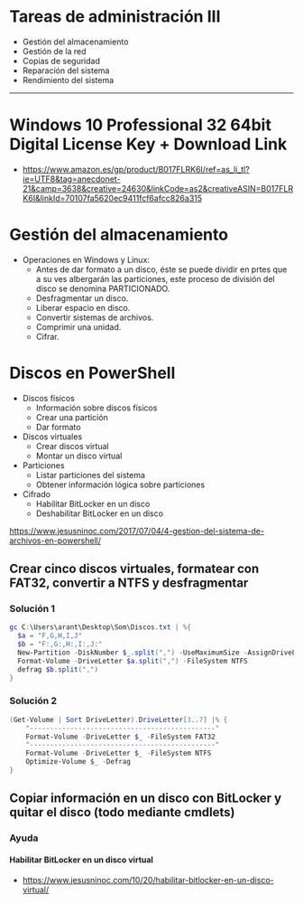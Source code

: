 # Tareas de administración III
- Gestión del almacenamiento
- Gestión de la red
- Copias de seguridad
- Reparación del sistema
- Rendimiento del sistema

---------------

# Windows 10 Professional 32 64bit Digital License Key + Download Link
* https://www.amazon.es/gp/product/B017FLRK6I/ref=as_li_tl?ie=UTF8&tag=anecdonet-21&camp=3638&creative=24630&linkCode=as2&creativeASIN=B017FLRK6I&linkId=70107fa5620ec9411fcf6afcc826a315

# Gestión del almacenamiento
- Operaciones en Windows y Linux:
  - Antes de dar formato a un disco, éste se puede dividir en prtes que a su ves albergarán las particiones, este proceso de división del disco se denomina PARTICIONADO.
  - Desfragmentar un disco.
  - Liberar espacio en disco.
  - Convertir sistemas de archivos.
  - Comprimir una unidad.
  - Cifrar.

# Discos en PowerShell
- Discos físicos
  - Información sobre discos físicos
  - Crear una partición
  - Dar formato
- Discos virtuales
  - Crear discos virtual
  - Montar un disco virtual
- Particiones
  - Listar particiones del sistema
  - Obtener información lógica sobre particiones
- Cifrado
  - Habilitar BitLocker en un disco
  - Deshabilitar BitLocker en un disco

https://www.jesusninoc.com/2017/07/04/4-gestion-del-sistema-de-archivos-en-powershell/

## Crear cinco discos virtuales, formatear con FAT32, convertir a NTFS y desfragmentar
### Solución 1
```PowerShell
gc C:\Users\arant\Desktop\Som\Discos.txt | %{
  $a = "F,G,H,I,J"
  $b = "F:,G:,H:,I:,J:"
  New-Partition -DiskNumber $_.split(",") -UseMaximumSize -AssignDriveLetter | Format-Volume -DriveLetter $a.split(",") -FileSystem FAT32 
  Format-Volume -DriveLetter $a.split(",") -FileSystem NTFS
  defrag $b.split(",")
}

```
### Solución 2
```Powershell
(Get-Volume | Sort DriveLetter).DriveLetter[3..7] |% { 
    "----------------------------------------------"
    Format-Volume -DriveLetter $_ -FileSystem FAT32
    "----------------------------------------------"
    Format-Volume -DriveLetter $_ -FileSystem NTFS
    Optimize-Volume $_ -Defrag
}
```
## Copiar información en un disco con BitLocker y quitar el disco (todo mediante cmdlets)
### Ayuda
#### Habilitar BitLocker en un disco virtual
* https://www.jesusninoc.com/10/20/habilitar-bitlocker-en-un-disco-virtual/
